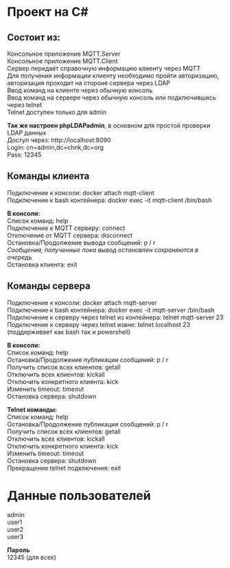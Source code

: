 Проект на C#<br>
======
Состоит из:<br>
------
Консольное приложение MQTT.Server<br>
Консольное приложение MQTT.Client<br>
Сервер передаёт справочную информацию клиенту через MQTT<br>
Для получения информации клиенту необходимо пройти авторизацию, авторизация проходит на стороне сервера через LDAP<br>
Ввод команд на клиенте через обычную консоль<br>
Ввод команд на сервере через обычную консоль или подключившись через telnet<br>
Telnet доступен только для admin

**Так же настроен phpLDAPadmin**, в основном для простой проверки LDAP данных<br>
Доступ через: http://localhost:8090<br>
Login: cn=admin,dc=chnk,dc=org<br>
Pass: 12345<br>

Команды клиента<br>
------
Подключение к консоли: docker attach mqtt-client<br>
Подключение к bash контейнера:  docker exec -it mqtt-client /bin/bash<br>

**В консоли:**<br>
Список команд: help<br>
Подключение к MQTT серверу: connect<br>
Отключение от MQTT сервера: disconnect<br>
Остановка/Продолжение вывода сообщений: p / r<br>
<em>Сообщения, полученные пока вывод остановлен сохраняются в очередь</em><br>
Остановка клиента: exit<br>


Команды сервера<br>
-------
Подключение к консоли: docker attach mqtt-server<br>
Подключение к bash контейнера:  docker exec -it mqtt-server /bin/bash<br>
Подключение к серверу через telnet из контейнера: telnet mqtt-server 23<br>
Подключение к серверу через telnet извне: telnet localhost 23 (поддерживает как bash так и powershell)<br>

**В консоли:**<br>
Список команд: help<br>
Остановка/Продолжение публикации сообщений: p / r<br>
Получить список всех клиентов: getall<br>
Отключить всех клиентов: kickall<br>
Отключить конкретного клиента: kick<br>
Изменить timeout: timeout<br>
Остановка сервера: shutdown<br>

**Telnet команды:**<br>
Список команд: help<br>
Остановка/Продолжение публикации сообщений: p / r<br>
Получить список всех клиентов: getall<br>
Отключить всех клиентов: kickall<br>
Отключить конкретного клиента: kick<br>
Изменить timeout: timeout<br>
Остановка сервера: shutdown<br>
Прекращение telnet подключения: exit<br>

Данные пользователей<br>
======
admin<br>
user1<br>
user2<br>
user3<br>

**Пароль**<br>
12345 (для всех)<br>

